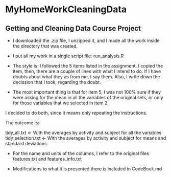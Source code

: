 # MyHomeWorkCleaningData

## Getting and Cleaning Data Course Project

* I downloaded the .zip file, I unzipped it, and I made all the work inside the directory that was created.

* I put all my work in a single script file: run_analysis.R

* The style is: I followed the 5 items listed in the assignment. I copied the item, then, there are a couple of lines with what I intend to do. If I have doubts about what they as from me, I say them. Also, I write down the decission that I took, regarding the doubt.

* The most important thing is that for item 5, I was not 100% sure if they were asking for the mean in all the variables of the original sets, or only for those variables that we selected in item 2.

I decided to do both, since it means only repeating the instructions.

The outcome is:

tidy_all.txt <- With the averages by activity and subject for all the variables
tidy_selection.txt <- With the averages by activity and subject for means and standard deviations

* For the name and units of the columns, I refer to the original files features.txt and features_info.txt

* Modifications to what it is presented there is included in CodeBook.md